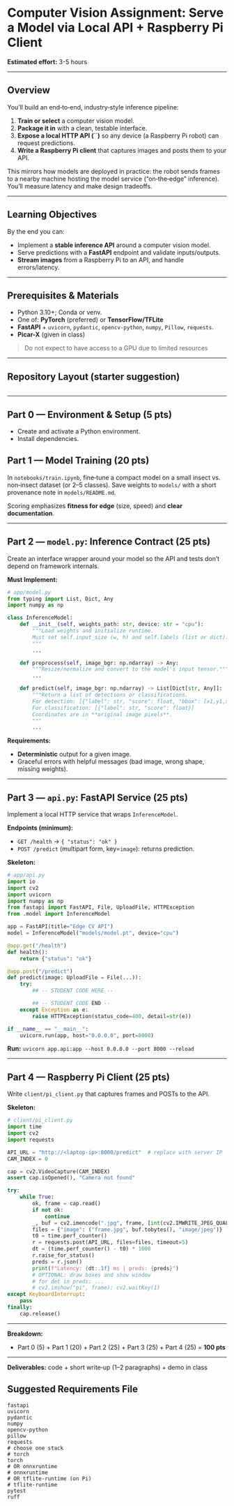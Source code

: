 # Computer Vision Assignment: Serve a Model via Local API + Raspberry Pi Client


**Estimated effort:** 3-5 hours

---

## Overview

You’ll build an end‑to‑end, industry‑style inference pipeline:

1. **Train or select** a computer vision model.
2. **Package it in** with a clean, testable interface.
3. **Expose a local HTTP API (**``**)** so any device (a Raspberry Pi robot) can request predictions.
4. **Write a Raspberry Pi client** that captures images and posts them to your API.

This mirrors how models are deployed in practice: the robot sends frames to a nearby machine hosting the model service (“on‑the‑edge” inference). You’ll measure latency and make design tradeoffs.

---

## Learning Objectives

By the end you can:

- Implement a **stable inference API** around a computer vision model.
- Serve predictions with a **FastAPI** endpoint and validate inputs/outputs.
- **Stream images** from a Raspberry Pi to an API, and handle errors/latency.

---

## Prerequisites & Materials

- Python 3.10+; Conda or venv.
- One of: **PyTorch** (preferred) or **TensorFlow/TFLite**
- **FastAPI** + `uvicorn`, `pydantic`, `opencv-python`, `numpy`, `Pillow`, `requests`.
- **Picar-X** (given in class)

> Do not expect to have access to a GPU due to limited resources

---

## Repository Layout (starter suggestion)

```

```

---

## Part 0 — Environment & Setup (5 pts)

- Create and activate a Python environment.
- Install dependencies. 

## Part 1 — Model Training (20 pts)

 In `notebooks/train.ipynb`, fine‑tune a compact model on a small insect vs. non‑insect dataset (or 2–5 classes). Save weights to `models/` with a short provenance note in `models/README.md`.


Scoring emphasizes **fitness for edge** (size, speed) and **clear documentation**.

---

## Part 2 — `model.py`: Inference Contract (25 pts)

Create an interface wrapper around your model so the API and tests don’t depend on framework internals.

**Must Implement:**

```python
# app/model.py
from typing import List, Dict, Any
import numpy as np

class InferenceModel:
    def __init__(self, weights_path: str, device: str = "cpu"):
        """Load weights and initialize runtime.
        Must set self.input_size (w, h) and self.labels (list or dict).
        """
        ...

    def preprocess(self, image_bgr: np.ndarray) -> Any:
        """Resize/normalize and convert to the model's input tensor."""
        ...

    def predict(self, image_bgr: np.ndarray) -> List[Dict[str, Any]]:
        """Return a list of detections or classifications.
        For detection: [{"label": str, "score": float, "bbox": [x1,y1,x2,y2]}]
        For classification: [{"label": str, "score": float}]
        Coordinates are in **original image pixels**.
        """
        ...
```

**Requirements:**

- **Deterministic** output for a given image.
- Graceful errors with helpful messages (bad image, wrong shape, missing weights).
---

## Part 3 — `api.py`: FastAPI Service (25 pts)

Implement a local HTTP service that wraps `InferenceModel`.

**Endpoints (minimum):**

- `GET /health` → `{ "status": "ok" }`
- `POST /predict` (multipart form, key=`image`): returns prediction.

**Skeleton:**

```python
# app/api.py
import io
import cv2
import uvicorn
import numpy as np
from fastapi import FastAPI, File, UploadFile, HTTPException
from .model import InferenceModel

app = FastAPI(title="Edge CV API")
model = InferenceModel("models/model.pt", device="cpu")

@app.get("/health")
def health():
    return {"status": "ok"}

@app.post("/predict")
def predict(image: UploadFile = File(...)):
    try:
        ## -- STUDENT CODE HERE --

        ## -- STUDENT CODE END -- 
    except Exception as e:
        raise HTTPException(status_code=400, detail=str(e))

if __name__ == "__main__":
    uvicorn.run(app, host="0.0.0.0", port=8000)
```

**Run:** `uvicorn app.api:app --host 0.0.0.0 --port 8000 --reload`


---

## Part 4 — Raspberry Pi Client (25 pts)

Write `client/pi_client.py` that captures frames and POSTs to the API.

**Skeleton:**

```python
# client/pi_client.py
import time
import cv2
import requests

API_URL = "http://<laptop-ip>:8000/predict"  # replace with server IP
CAM_INDEX = 0

cap = cv2.VideoCapture(CAM_INDEX)
assert cap.isOpened(), "Camera not found"

try:
    while True:
        ok, frame = cap.read()
        if not ok:
            continue
        _, buf = cv2.imencode(".jpg", frame, [int(cv2.IMWRITE_JPEG_QUALITY), 85])
        files = {"image": ("frame.jpg", buf.tobytes(), "image/jpeg")}
        t0 = time.perf_counter()
        r = requests.post(API_URL, files=files, timeout=5)
        dt = (time.perf_counter() - t0) * 1000
        r.raise_for_status()
        preds = r.json()
        print(f"Latency: {dt:.1f} ms | preds: {preds}")
        # OPTIONAL: draw boxes and show window
        # for det in preds: ...
        # cv2.imshow("pi", frame); cv2.waitKey(1)
except KeyboardInterrupt:
    pass
finally:
    cap.release()
```


---


**Breakdown:**

- Part 0 (5) + Part 1 (20) + Part 2 (25) + Part 3 (25) + Part 4 (25)  = **100 pts**

---

**Deliverables:** code + short write‑up (1–2 paragraphs) + demo in class


## Suggested Requirements File

```
fastapi
uvicorn
pydantic
numpy
opencv-python
pillow
requests
# choose one stack
# torch
torch
# OR onnxruntime
# onnxruntime
# OR tflite-runtime (on Pi)
# tflite-runtime
pytest
ruff
```


